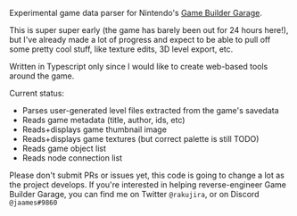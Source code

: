 Experimental game data parser for Nintendo's [Game Builder Garage](https://www.nintendo.co.uk/Games/Nintendo-Switch-download-software/Game-Builder-Garage-1964648.html).

This is super super early (the game has barely been out for 24 hours here!), but I've already made a lot of progress and expect to be able to pull off some pretty cool stuff, like texture edits, 3D level export, etc.

Written in Typescript only since I would like to create web-based tools around the game.

Current status:
 - Parses user-generated level files extracted from the game's savedata
 - Reads game metadata (title, author, ids, etc)
 - Reads+displays game thumbnail image
 - Reads+displays game textures (but correct palette is still TODO)
 - Reads game object list
 - Reads node connection list

Please don't submit PRs or issues yet, this code is going to change a lot as the project develops. If you're interested in helping reverse-engineer Game Builder Garage, you can find me on Twitter `@rakujira`, or on Discord `@jaames#9860`